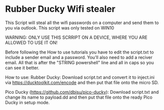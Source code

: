 # Rubber Ducky Wifi stealer
 This Script will steal all the wifi passwords on a computer and send them to you via outlook. This script was only tested on WIN10

WARNING: ONLY USE THIS SCRRIPT ON A DEVICE, WHERE YOU ARE ALLOWED TO USE IT ON!

Before following the How to use tutorials you have to edit the script.txt to include a sender email and a password. You'll also need to add a reciver email. All that is after the "STRING powershell" line and all in caps so you can see it better.

How to use:
Rubber Ducky: Download script.txt and convert it to inject.ini via https://ducktoolkit.com/encode and then put that file onto the micro SD.

Pico Ducky (https://github.com/dbisu/pico-ducky): Download script.txt and change its name to payload.dd and then put that file onto the ready Pico Ducky in setup mode.
